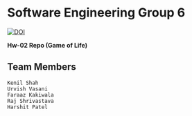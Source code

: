 # Software Engineering Group 6

[![DOI](https://zenodo.org/badge/DOI/10.5281/zenodo.3996733.svg)](https://doi.org/10.5281/zenodo.3996733)

**Hw-02 Repo (Game of Life)**

## Team Members
```
Kenil Shah
Urvish Vasani
Faraaz Kakiwala
Raj Shrivastava
Harshit Patel
```
